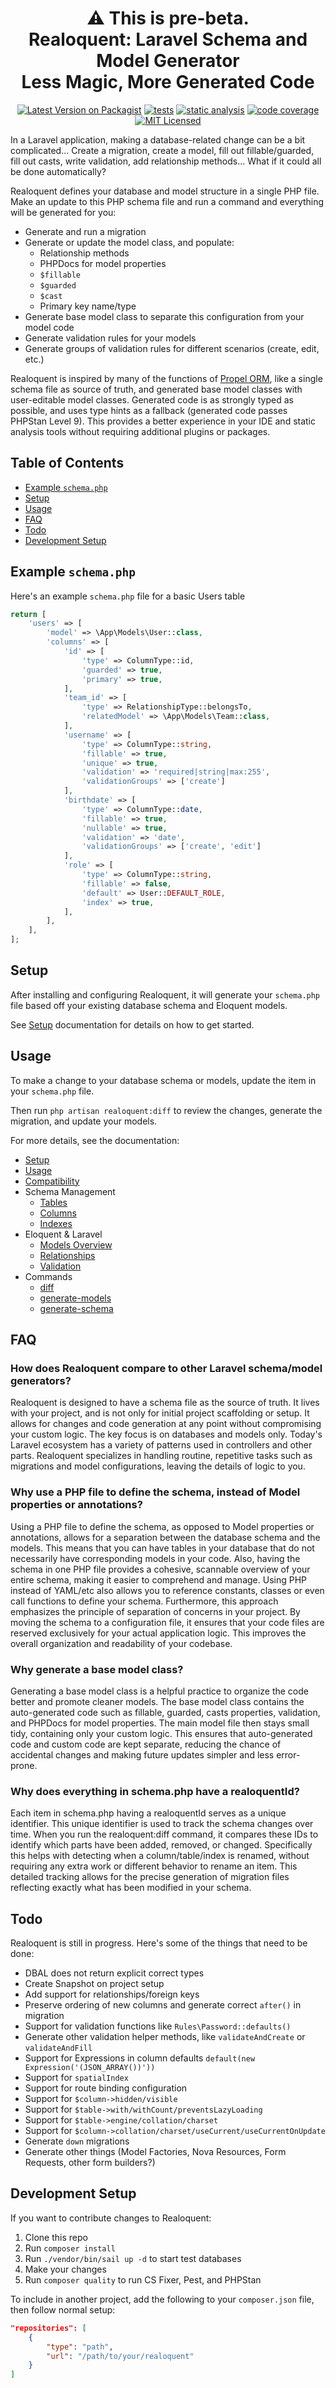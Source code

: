 <h1 align="center">
    ⚠️ This is pre-beta.<br/>
    Realoquent: Laravel Schema and Model Generator<br>Less Magic, More Generated Code
</h1>

<p align="center">
    <a href="https://packagist.org/packages/nova-horizons/realoquent"><img src="https://img.shields.io/packagist/v/nova-horizons/realoquent.svg" alt="Latest Version on Packagist"></a>
    <a href="https://github.com/nova-horizons/realoquent/actions/workflows/tests.yml"><img src="https://github.com/nova-horizons/realoquent/actions/workflows/tests.yml/badge.svg" alt="tests"></a>
    <a href="https://github.com/nova-horizons/realoquent/actions/workflows/static-analysis.yml"><img src="https://github.com/nova-horizons/realoquent/actions/workflows/static-analysis.yml/badge.svg" alt="static analysis"></a>
    <a href="https://codecov.io/gh/nova-horizons/realoquent"><img src="https://codecov.io/gh/nova-horizons/realoquent/graph/badge.svg?token=FFITZKM6M2" alt="code coverage"/></a>
    <a href="LICENSE.md"><img src="https://img.shields.io/badge/license-MIT-brightgreen.svg" alt="MIT Licensed"></a>
</p>

In a Laravel application, making a database-related change can be a bit complicated... Create a migration, create a model, fill out fillable/guarded, fill out casts, write validation, add relationship methods... What if it could all be done automatically?

Realoquent defines your database and model structure in a single PHP file. Make an update to this PHP schema file and run a command and everything will be generated for you:

* Generate and run a migration
* Generate or update the model class, and populate:
    * Relationship methods
    * PHPDocs for model properties
    * `$fillable`
    * `$guarded`
    * `$cast`
    * Primary key name/type
* Generate base model class to separate this configuration from your model code
* Generate validation rules for your models
* Generate groups of validation rules for different scenarios (create, edit, etc.)

Realoquent is inspired by many of the functions of [Propel ORM](https://propelorm.org), like a single schema file as source of truth, and generated base model classes with user-editable model classes. Generated code is as strongly typed as possible, and uses
type hints as a fallback (generated code passes PHPStan Level 9). This provides a better experience in your IDE and static analysis tools without requiring additional plugins or packages.

## Table of Contents
- [Example `schema.php`](#example-schemaphp)
- [Setup](#setup)
- [Usage](#usage)
- [FAQ](#faq)
- [Todo](#todo)
- [Development Setup](#development-setup)


## Example `schema.php`

Here's an example `schema.php` file for a basic Users table

```php
return [
    'users' => [
        'model' => \App\Models\User::class,
        'columns' => [
            'id' => [
                'type' => ColumnType::id,
                'guarded' => true,
                'primary' => true,
            ],
            'team_id' => [
                'type' => RelationshipType::belongsTo,
                'relatedModel' => \App\Models\Team::class,
            ],
            'username' => [
                'type' => ColumnType::string,
                'fillable' => true,
                'unique' => true,
                'validation' => 'required|string|max:255',
                'validationGroups' => ['create']
            ],
            'birthdate' => [
                'type' => ColumnType::date,
                'fillable' => true,
                'nullable' => true,
                'validation' => 'date',
                'validationGroups' => ['create', 'edit']
            ],
            'role' => [
                'type' => ColumnType::string,
                'fillable' => false,
                'default' => User::DEFAULT_ROLE,
                'index' => true,
            ],
        ],
    ],
];
```

## Setup

After installing and configuring Realoquent, it will generate your `schema.php` file based off your existing database schema and Eloquent models.

See [Setup](docs/setup.md) documentation for details on how to get started.

## Usage

To make a change to your database schema or models, update the item in your `schema.php` file.

Then run `php artisan realoquent:diff` to review the changes, generate the migration, and update your models.

For more details, see the documentation:

* [Setup](docs/setup.md)
* [Usage](docs/usage.md)
* [Compatibility](docs/compatibility.md)
* Schema Management
    * [Tables](docs/schema-management/tables.md)
    * [Columns](docs/schema-management/columns.md)
    * [Indexes](docs/schema-management/indexes.md)
* Eloquent & Laravel
    * [Models Overview](docs/eloquent/models.md)
    * [Relationships](docs/eloquent/relationships.md)
    * [Validation](docs/eloquent/validation.md)
* Commands
    * [diff](docs/commands/diff.md)
    * [generate-models](docs/commands/generate-models.md)
    * [generate-schema](docs/commands/generate-schema.md)

## FAQ

### How does Realoquent compare to other Laravel schema/model generators?
Realoquent is designed to have a schema file as the source of truth. It lives with your project, and is not only for initial project 
scaffolding or setup. It allows for changes and code generation at any point without compromising your custom logic. The key focus is on databases 
and models only. Today's Laravel ecosystem has a variety of patterns used in controllers and other parts. Realoquent specializes 
in handling routine, repetitive tasks such as migrations and model configurations, leaving the details of logic to you.

### Why use a PHP file to define the schema, instead of Model properties or annotations?
Using a PHP file to define the schema, as opposed to Model properties or annotations, allows for a separation 
between the database schema and the models. This means that you can have tables in your database that do not 
necessarily have corresponding models in your code. Also, having the schema in one PHP file provides a cohesive,
scannable overview of your entire schema, making it easier to comprehend and manage. Using PHP instead of YAML/etc also allows you 
to reference constants, classes or even call functions to define your schema. Furthermore, this approach
emphasizes the principle of separation of concerns in your project. By moving the schema to a configuration file,
it ensures that your code files are reserved exclusively for your actual application logic. This improves the overall
organization and readability of your codebase.

### Why generate a base model class?
Generating a base model class is a helpful practice to organize the code better and promote cleaner models. 
The base model class contains the auto-generated code such as fillable, guarded, casts properties, validation, and PHPDocs
for model properties. The main model file then stays small tidy, containing only your custom logic. This ensures that
auto-generated code and custom code are kept separate, reducing the chance of accidental changes and making future
updates simpler and less error-prone.

### Why does everything in schema.php have a realoquentId?
Each item in schema.php having a realoquentId serves as a unique identifier. This unique identifier is used to
track the schema changes over time. When you run the realoquent:diff command, it compares these IDs to identify
which parts have been added, removed, or changed. Specifically this helps with detecting when a column/table/index
is renamed, without requiring any extra work or different behavior to rename an item. This detailed tracking
allows for the precise generation of migration files reflecting exactly what has been modified in your schema.

## Todo

Realoquent is still in progress. Here's some of the things that need to be done:

- DBAL does not return explicit correct types
- Create Snapshot on project setup
- Add support for relationships/foreign keys
- Preserve ordering of new columns and generate correct `after()` in migration
- Support for validation functions like `Rules\Password::defaults()`
- Generate other validation helper methods, like `validateAndCreate` or `validateAndFill`
- Support for Expressions in column defaults `default(new Expression('(JSON_ARRAY())'))`
- Support for `spatialIndex`
- Support for route binding configuration
- Support for `$column->hidden/visible`
- Support for `$table->with/withCount/preventsLazyLoading`
- Support for `$table->engine/collation/charset`
- Support for `$column->collation/charset/useCurrent/useCurrentOnUpdate`
- Generate `down` migrations
- Generate other things (Model Factories, Nova Resources, Form Requests, other form builders?)

## Development Setup

If you want to contribute changes to Realoquent:

1. Clone this repo
2. Run `composer install`
3. Run `./vendor/bin/sail up -d` to start test databases
4. Make your changes 
5. Run `composer quality` to run CS Fixer, Pest, and PHPStan

To include in another project, add the following to your `composer.json` file, then follow normal setup:

```json
"repositories": [
    {
        "type": "path",
        "url": "/path/to/your/realoquent"
    }
]
```
